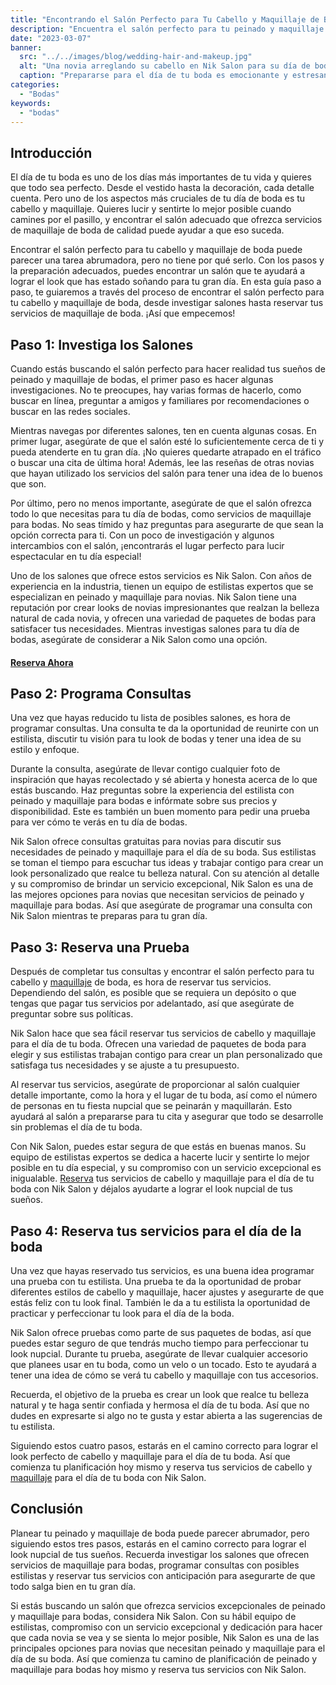 ```yaml
---
title: "Encontrando el Salón Perfecto para Tu Cabello y Maquillaje de Boda: Una Guía Paso a Paso."
description: "Encuentra el salón perfecto para tu peinado y maquillaje de bodas. Nuestra guía cubre todo lo que necesitas para lucir y sentirte mejor en tu gran día."
date: "2023-03-07"
banner:
  src: "../../images/blog/wedding-hair-and-makeup.jpg"
  alt: "Una novia arreglando su cabello en Nik Salon para su día de boda."
  caption: "Prepararse para el día de tu boda es emocionante y estresante, pero encontrar el salón perfecto para tu cabello y maquillaje no debería serlo. Deja que nuestra guía te ayude a hacer el proceso un poco más fácil."
categories:
  - "Bodas"
keywords:
  - "bodas"
---
```


## Introducción

El día de tu boda es uno de los días más importantes de tu vida y quieres que todo sea perfecto. Desde el vestido hasta la decoración, cada detalle cuenta. Pero uno de los aspectos más cruciales de tu día de boda es tu cabello y maquillaje. Quieres lucir y sentirte lo mejor posible cuando camines por el pasillo, y encontrar el salón adecuado que ofrezca servicios de maquillaje de boda de calidad puede ayudar a que eso suceda.

Encontrar el salón perfecto para tu cabello y maquillaje de boda puede parecer una tarea abrumadora, pero no tiene por qué serlo. Con los pasos y la preparación adecuados, puedes encontrar un salón que te ayudará a lograr el look que has estado soñando para tu gran día. En esta guía paso a paso, te guiaremos a través del proceso de encontrar el salón perfecto para tu cabello y maquillaje de boda, desde investigar salones hasta reservar tus servicios de maquillaje de boda. ¡Así que empecemos!

## Paso 1: Investiga los Salones

Cuando estás buscando el salón perfecto para hacer realidad tus sueños de peinado y maquillaje de bodas, el primer paso es hacer algunas investigaciones. No te preocupes, hay varias formas de hacerlo, como buscar en línea, preguntar a amigos y familiares por recomendaciones o buscar en las redes sociales.

Mientras navegas por diferentes salones, ten en cuenta algunas cosas. En primer lugar, asegúrate de que el salón esté lo suficientemente cerca de ti y pueda atenderte en tu gran día. ¡No quieres quedarte atrapado en el tráfico o buscar una cita de última hora! Además, lee las reseñas de otras novias que hayan utilizado los servicios del salón para tener una idea de lo buenos que son.

Por último, pero no menos importante, asegúrate de que el salón ofrezca todo lo que necesitas para tu día de bodas, como servicios de maquillaje para bodas. No seas tímido y haz preguntas para asegurarte de que sean la opción correcta para ti. Con un poco de investigación y algunos intercambios con el salón, ¡encontrarás el lugar perfecto para lucir espectacular en tu día especial!

Uno de los salones que ofrece estos servicios es Nik Salon. Con años de experiencia en la industria, tienen un equipo de estilistas expertos que se especializan en peinado y maquillaje para novias. Nik Salon tiene una reputación por crear looks de novias impresionantes que realzan la belleza natural de cada novia, y ofrecen una variedad de paquetes de bodas para satisfacer tus necesidades. Mientras investigas salones para tu día de bodas, asegúrate de considerar a Nik Salon como una opción.

#### [Reserva Ahora](/reservar)

## Paso 2: Programa Consultas

Una vez que hayas reducido tu lista de posibles salones, es hora de programar consultas. Una consulta te da la oportunidad de reunirte con un estilista, discutir tu visión para tu look de bodas y tener una idea de su estilo y enfoque.

Durante la consulta, asegúrate de llevar contigo cualquier foto de inspiración que hayas recolectado y sé abierta y honesta acerca de lo que estás buscando. Haz preguntas sobre la experiencia del estilista con peinado y maquillaje para bodas e infórmate sobre sus precios y disponibilidad. Este es también un buen momento para pedir una prueba para ver cómo te verás en tu día de bodas.

Nik Salon ofrece consultas gratuitas para novias para discutir sus necesidades de peinado y maquillaje para el día de su boda. Sus estilistas se toman el tiempo para escuchar tus ideas y trabajar contigo para crear un look personalizado que realce tu belleza natural. Con su atención al detalle y su compromiso de brindar un servicio excepcional, Nik Salon es una de las mejores opciones para novias que necesitan servicios de peinado y maquillaje para bodas. Así que asegúrate de programar una consulta con Nik Salon mientras te preparas para tu gran día.

## Paso 3: Reserva una Prueba

Después de completar tus consultas y encontrar el salón perfecto para tu cabello y [maquillaje](/servicios/maquillaje) de boda, es hora de reservar tus servicios. Dependiendo del salón, es posible que se requiera un depósito o que tengas que pagar tus servicios por adelantado, así que asegúrate de preguntar sobre sus políticas.

Nik Salon hace que sea fácil reservar tus servicios de cabello y maquillaje para el día de tu boda. Ofrecen una variedad de paquetes de boda para elegir y sus estilistas trabajan contigo para crear un plan personalizado que satisfaga tus necesidades y se ajuste a tu presupuesto.

Al reservar tus servicios, asegúrate de proporcionar al salón cualquier detalle importante, como la hora y el lugar de tu boda, así como el número de personas en tu fiesta nupcial que se peinarán y maquillarán. Esto ayudará al salón a prepararse para tu cita y asegurar que todo se desarrolle sin problemas el día de tu boda.

Con Nik Salon, puedes estar segura de que estás en buenas manos. Su equipo de estilistas expertos se dedica a hacerte lucir y sentirte lo mejor posible en tu día especial, y su compromiso con un servicio excepcional es inigualable. [Reserva](/reservar) tus servicios de cabello y maquillaje para el día de tu boda con Nik Salon y déjalos ayudarte a lograr el look nupcial de tus sueños.

## Paso 4: Reserva tus servicios para el día de la boda

Una vez que hayas reservado tus servicios, es una buena idea programar una prueba con tu estilista. Una prueba te da la oportunidad de probar diferentes estilos de cabello y maquillaje, hacer ajustes y asegurarte de que estás feliz con tu look final. También le da a tu estilista la oportunidad de practicar y perfeccionar tu look para el día de la boda.

Nik Salon ofrece pruebas como parte de sus paquetes de bodas, así que puedes estar seguro de que tendrás mucho tiempo para perfeccionar tu look nupcial. Durante tu prueba, asegúrate de llevar cualquier accesorio que planees usar en tu boda, como un velo o un tocado. Esto te ayudará a tener una idea de cómo se verá tu cabello y maquillaje con tus accesorios.

Recuerda, el objetivo de la prueba es crear un look que realce tu belleza natural y te haga sentir confiada y hermosa el día de tu boda. Así que no dudes en expresarte si algo no te gusta y estar abierta a las sugerencias de tu estilista.

Siguiendo estos cuatro pasos, estarás en el camino correcto para lograr el look perfecto de cabello y maquillaje para el día de tu boda. Así que comienza tu planificación hoy mismo y reserva tus servicios de cabello y [maquillaje](/servicios/maquillaje) para el día de tu boda con Nik Salon.

## Conclusión

Planear tu peinado y maquillaje de boda puede parecer abrumador, pero siguiendo estos tres pasos, estarás en el camino correcto para lograr el look nupcial de tus sueños. Recuerda investigar los salones que ofrecen servicios de maquillaje para bodas, programar consultas con posibles estilistas y reservar tus servicios con anticipación para asegurarte de que todo salga bien en tu gran día.

Si estás buscando un salón que ofrezca servicios excepcionales de peinado y maquillaje para bodas, considera Nik Salon. Con su hábil equipo de estilistas, compromiso con un servicio excepcional y dedicación para hacer que cada novia se vea y se sienta lo mejor posible, Nik Salon es una de las principales opciones para novias que necesitan peinado y maquillaje para el día de su boda. Así que comienza tu camino de planificación de peinado y maquillaje para bodas hoy mismo y reserva tus servicios con Nik Salon.
